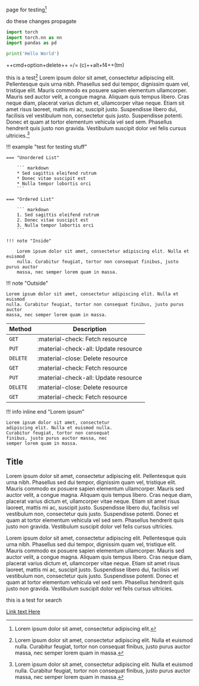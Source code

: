 page for testing[^1]

do these changes propagate

```python
import torch
import torch.nn as nn
import pandas as pd

print('Hello World')
```

++cmd+option+delete++
=/=
(c)++alt+f4++(tm)

this is a test[^2]
Lorem ipsum dolor sit amet, consectetur adipiscing elit. Pellentesque quis urna nibh. Phasellus sed dui tempor, dignissim quam vel, tristique elit. Mauris commodo ex posuere sapien elementum ullamcorper. Mauris sed auctor velit, a congue magna. Aliquam quis tempus libero. Cras neque diam, placerat varius dictum et, ullamcorper vitae neque. Etiam sit amet risus laoreet, mattis mi ac, suscipit justo. Suspendisse libero dui, facilisis vel vestibulum non, consectetur quis justo. Suspendisse potenti. Donec et quam at tortor elementum vehicula vel sed sem. Phasellus hendrerit quis justo non gravida. Vestibulum suscipit dolor vel felis cursus ultricies.[^2]

!!! example "test for testing stuff"

    === "Unordered List"

        ``` markdown
        * Sed sagittis eleifend rutrum
        * Donec vitae suscipit est
        * Nulla tempor lobortis orci
        ```

    === "Ordered List"

        ``` markdown
        1. Sed sagittis eleifend rutrum
        2. Donec vitae suscipit est
        3. Nulla tempor lobortis orci
        ```

    !!! note "Inside"

        Lorem ipsum dolor sit amet, consectetur adipiscing elit. Nulla et euismod
        nulla. Curabitur feugiat, tortor non consequat finibus, justo purus auctor
        massa, nec semper lorem quam in massa.

!!! note "Outside"

    Lorem ipsum dolor sit amet, consectetur adipiscing elit. Nulla et euismod
    nulla. Curabitur feugiat, tortor non consequat finibus, justo purus auctor
    massa, nec semper lorem quam in massa.


| Method      | Description                          |
| ----------- | ------------------------------------ |
| `GET`       | :material-check:     Fetch resource  |
| `PUT`       | :material-check-all: Update resource |
| `DELETE`    | :material-close:     Delete resource |
| `GET`       | :material-check:     Fetch resource  |
| `PUT`       | :material-check-all: Update resource |
| `DELETE`    | :material-close:     Delete resource |
| `GET`       | :material-check:     Fetch resource  |


!!! info inline end "Lorem ipsum"

    Lorem ipsum dolor sit amet, consectetur
    adipiscing elit. Nulla et euismod nulla.
    Curabitur feugiat, tortor non consequat
    finibus, justo purus auctor massa, nec
    semper lorem quam in massa.


## Title
Lorem ipsum dolor sit amet, consectetur adipiscing elit. Pellentesque quis urna nibh. Phasellus sed dui tempor, dignissim quam vel, tristique elit. Mauris commodo ex posuere sapien elementum ullamcorper. Mauris sed auctor velit, a congue magna. Aliquam quis tempus libero. Cras neque diam, placerat varius dictum et, ullamcorper vitae neque. Etiam sit amet risus laoreet, mattis mi ac, suscipit justo. Suspendisse libero dui, facilisis vel vestibulum non, consectetur quis justo. Suspendisse potenti. Donec et quam at tortor elementum vehicula vel sed sem. Phasellus hendrerit quis justo non gravida. Vestibulum suscipit dolor vel felis cursus ultricies.

Lorem ipsum dolor sit amet, consectetur adipiscing elit. Pellentesque quis urna nibh. Phasellus sed dui tempor, dignissim quam vel, tristique elit. Mauris commodo ex posuere sapien elementum ullamcorper. Mauris sed auctor velit, a congue magna. Aliquam quis tempus libero. Cras neque diam, placerat varius dictum et, ullamcorper vitae neque. Etiam sit amet risus laoreet, mattis mi ac, suscipit justo. Suspendisse libero dui, facilisis vel vestibulum non, consectetur quis justo. Suspendisse potenti. Donec et quam at tortor elementum vehicula vel sed sem. Phasellus hendrerit quis justo non gravida. Vestibulum suscipit dolor vel felis cursus ultricies.


this is a test for search

[Link text Here](https://google.com)


[^1]: Lorem ipsum dolor sit amet, consectetur adipiscing elit.

[^2]:
    Lorem ipsum dolor sit amet, consectetur adipiscing elit. Nulla et euismod
    nulla. Curabitur feugiat, tortor non consequat finibus, justo purus auctor
    massa, nec semper lorem quam in massa.